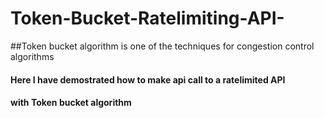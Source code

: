 # Token-Bucket-Ratelimiting-API-
##Token bucket algorithm is one of the techniques for congestion control algorithms

#### Here I have demostrated how to make api call to a ratelimited API
#### with Token bucket algorithm

